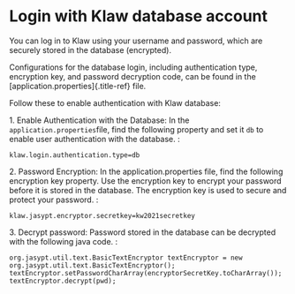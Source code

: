 # Login with Klaw database account

You can log in to Klaw using your username and password, which are
securely stored in the database (encrypted).

Configurations for the database login, including authentication type,
encryption key, and password decryption code, can be found in the
[application.properties]{.title-ref} file.

Follow these to enable authentication with Klaw database:

1\. Enable Authentication with the Database: In the
`application.properties`file, find the following property and set it
`db` to enable user authentication with the database. :

    klaw.login.authentication.type=db

2\. Password Encryption: In the application.properties file, find the
following encryption key property. Use the encryption key to encrypt
your password before it is stored in the database. The encryption key is
used to secure and protect your password. :

    klaw.jasypt.encryptor.secretkey=kw2021secretkey

3\. Decrypt password: Password stored in the database can be decrypted
with the following java code. :

    org.jasypt.util.text.BasicTextEncryptor textEncryptor = new org.jasypt.util.text.BasicTextEncryptor();
    textEncryptor.setPasswordCharArray(encryptorSecretKey.toCharArray());
    textEncryptor.decrypt(pwd);
